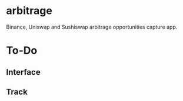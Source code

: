 # arbitrage

 Binance, Uniswap and Sushiswap arbitrage opportunities capture app.

# To-Do

## Interface

## Track
